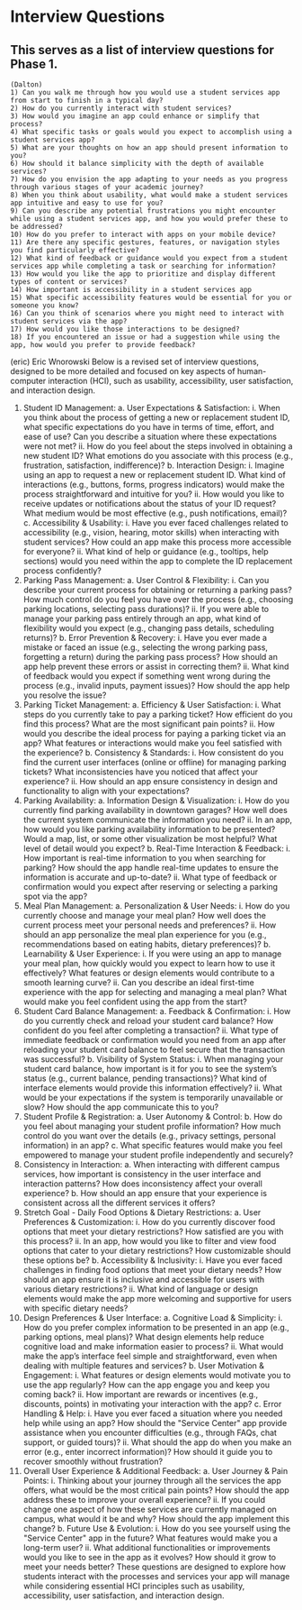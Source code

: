 # Interview Questions

## This serves as a list of interview questions for Phase 1.
    (Dalton)
    1) Can you walk me through how you would use a student services app from start to finish in a typical day? 
    2) How do you currently interact with student services? 
    3) How would you imagine an app could enhance or simplify that process? 
    4) What specific tasks or goals would you expect to accomplish using a student services app? 
    5) What are your thoughts on how an app should present information to you? 
    6) How should it balance simplicity with the depth of available services? 
    7) How do you envision the app adapting to your needs as you progress through various stages of your academic journey? 
    8) When you think about usability, what would make a student services app intuitive and easy to use for you? 
    9) Can you describe any potential frustrations you might encounter while using a student services app, and how you would prefer these to be addressed? 
    10) How do you prefer to interact with apps on your mobile device? 
    11) Are there any specific gestures, features, or navigation styles you find particularly effective? 
    12) What kind of feedback or guidance would you expect from a student services app while completing a task or searching for information? 
    13) How would you like the app to prioritize and display different types of content or services? 
    14) How important is accessibility in a student services app 
    15) What specific accessibility features would be essential for you or someone you know? 
    16) Can you think of scenarios where you might need to interact with student services via the app?  
    17) How would you like those interactions to be designed? 
    18) If you encountered an issue or had a suggestion while using the app, how would you prefer to provide feedback?


(eric)
    Eric Wnorowski
Below is a revised set of interview questions, designed to be more detailed and focused on key aspects of
human-computer interaction (HCI), such as usability, accessibility, user satisfaction, and interaction
design.
1. Student ID Management:
a. User Expectations & Satisfaction:
i. When you think about the process of getting a new or replacement student ID,
what specific expectations do you have in terms of time, effort, and ease of use?
Can you describe a situation where these expectations were not met?
ii. How do you feel about the steps involved in obtaining a new student ID? What
emotions do you associate with this process (e.g., frustration, satisfaction,
indifference)?
b. Interaction Design:
i. Imagine using an app to request a new or replacement student ID. What kind of
interactions (e.g., buttons, forms, progress indicators) would make the process
straightforward and intuitive for you?
ii. How would you like to receive updates or notifications about the status of your
ID request? What medium would be most effective (e.g., push notifications,
email)?
c. Accessibility & Usability:
i. Have you ever faced challenges related to accessibility (e.g., vision, hearing,
motor skills) when interacting with student services? How could an app make
this process more accessible for everyone?
ii. What kind of help or guidance (e.g., tooltips, help sections) would you need
within the app to complete the ID replacement process confidently?
2. Parking Pass Management:
a. User Control & Flexibility:
i. Can you describe your current process for obtaining or returning a parking pass?
How much control do you feel you have over the process (e.g., choosing parking
locations, selecting pass durations)?
ii. If you were able to manage your parking pass entirely through an app, what kind
of flexibility would you expect (e.g., changing pass details, scheduling returns)?
b. Error Prevention & Recovery:
i. Have you ever made a mistake or faced an issue (e.g., selecting the wrong
parking pass, forgetting a return) during the parking pass process? How should an
app help prevent these errors or assist in correcting them?
ii. What kind of feedback would you expect if something went wrong during the
process (e.g., invalid inputs, payment issues)? How should the app help you
resolve the issue?
3. Parking Ticket Management:
a. Efficiency & User Satisfaction:
i. What steps do you currently take to pay a parking ticket? How efficient do you
find this process? What are the most significant pain points?
ii. How would you describe the ideal process for paying a parking ticket via an app?
What features or interactions would make you feel satisfied with the experience?
b. Consistency & Standards:
i. How consistent do you find the current user interfaces (online or offline) for
managing parking tickets? What inconsistencies have you noticed that affect your
experience?
ii. How should an app ensure consistency in design and functionality to align with
your expectations?
4. Parking Availability:
a. Information Design & Visualization:
i. How do you currently find parking availability in downtown garages? How well
does the current system communicate the information you need?
ii. In an app, how would you like parking availability information to be presented?
Would a map, list, or some other visualization be most helpful? What level of
detail would you expect?
b. Real-Time Interaction & Feedback:
i. How important is real-time information to you when searching for parking? How
should the app handle real-time updates to ensure the information is accurate and
up-to-date?
ii. What type of feedback or confirmation would you expect after reserving or
selecting a parking spot via the app?
5. Meal Plan Management:
a. Personalization & User Needs:
i. How do you currently choose and manage your meal plan? How well does the
current process meet your personal needs and preferences?
ii. How should an app personalize the meal plan experience for you (e.g.,
recommendations based on eating habits, dietary preferences)?
b. Learnability & User Experience:
i. If you were using an app to manage your meal plan, how quickly would you
expect to learn how to use it effectively? What features or design elements would
contribute to a smooth learning curve?
ii. Can you describe an ideal first-time experience with the app for selecting and
managing a meal plan? What would make you feel confident using the app from
the start?
6. Student Card Balance Management:
a. Feedback & Confirmation:
i. How do you currently check and reload your student card balance? How
confident do you feel after completing a transaction?
ii. What type of immediate feedback or confirmation would you need from an app
after reloading your student card balance to feel secure that the transaction was
successful?
b. Visibility of System Status:
i. When managing your student card balance, how important is it for you to see the
system’s status (e.g., current balance, pending transactions)? What kind of
interface elements would provide this information effectively?
ii. What would be your expectations if the system is temporarily unavailable or
slow? How should the app communicate this to you?
7. Student Profile & Registration:
a. User Autonomy & Control:
b. How do you feel about managing your student profile information? How much control do
you want over the details (e.g., privacy settings, personal information) in an app?
c. What specific features would make you feel empowered to manage your student profile
independently and securely?
8. Consistency in Interaction:
a. When interacting with different campus services, how important is consistency in the user
interface and interaction patterns? How does inconsistency affect your overall
experience?
b. How should an app ensure that your experience is consistent across all the different
services it offers?
9. Stretch Goal - Daily Food Options & Dietary Restrictions:
a. User Preferences & Customization:
i. How do you currently discover food options that meet your dietary restrictions?
How satisfied are you with this process?
ii. In an app, how would you like to filter and view food options that cater to your
dietary restrictions? How customizable should these options be?
b. Accessibility & Inclusivity:
i. Have you ever faced challenges in finding food options that meet your dietary
needs? How should an app ensure it is inclusive and accessible for users with
various dietary restrictions?
ii. What kind of language or design elements would make the app more welcoming
and supportive for users with specific dietary needs?
10. Design Preferences & User Interface:
a. Cognitive Load & Simplicity:
i. How do you prefer complex information to be presented in an app (e.g., parking
options, meal plans)? What design elements help reduce cognitive load and make
information easier to process?
ii. What would make the app’s interface feel simple and straightforward, even when
dealing with multiple features and services?
b. User Motivation & Engagement:
i. What features or design elements would motivate you to use the app regularly?
How can the app engage you and keep you coming back?
ii. How important are rewards or incentives (e.g., discounts, points) in motivating
your interaction with the app?
c. Error Handling & Help:
i. Have you ever faced a situation where you needed help while using an app? How
should the "Service Center" app provide assistance when you encounter
difficulties (e.g., through FAQs, chat support, or guided tours)?
ii. What should the app do when you make an error (e.g., enter incorrect
information)? How should it guide you to recover smoothly without frustration?
11. Overall User Experience & Additional Feedback:
a. User Journey & Pain Points:
i. Thinking about your journey through all the services the app offers, what would
be the most critical pain points? How should the app address these to improve
your overall experience?
ii. If you could change one aspect of how these services are currently managed on
campus, what would it be and why? How should the app implement this change?
b. Future Use & Evolution:
i. How do you see yourself using the "Service Center" app in the future? What
features would make you a long-term user?
ii. What additional functionalities or improvements would you like to see in the app
as it evolves? How should it grow to meet your needs better?
These questions are designed to explore how students interact with the processes and services your app
will manage while considering essential HCI principles such as usability, accessibility, user satisfaction,
and interaction design.
